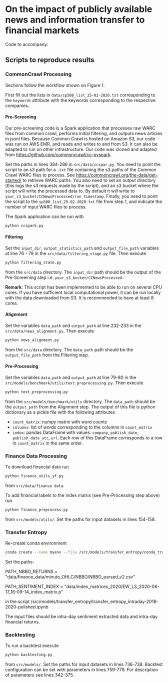 # On the impact of publicly available news and information transfer to financial markets

Code to accompany: 

## Scripts to reproduce results

### CommonCrawl Processing
Sections follow the workflow shown on Figure 1.

First fill out the lists in `data/sp500_list_25-02-2020.txt` corresponding to the `keywords` attribute
with the keywords corresponding to the respective companies.
#### Pre-Screening

Our pre-screening code is a Spark application that processes raw WARC files from common crawl,
performs initial filtering, and outputs news articles in jsonl files.
Because Common Crawl is hosted on Amazon S3, our code was run on AWS EMR, and reads and writes 
to and from S3. It can also be adapted to run on other infrastructure. Our code was cloned and
adapted from https://github.com/commoncrawl/cc-pyspark. 

Set the paths in lines 384-286 in `src/data/ccspar.py`. You need to point the script
to an s3 path for a `.txt` file containing the s3 paths of the Common Crawl WARC files to process. 
See https://commoncrawl.org/the-data/get-started/ to retrieve WARC paths. You also need to
set an output directory (this logs the s3 requests made by the script), and an s3 bucket
where the script will write the processed data to. By default it will write to 
`your_s3_bucket/CCNewsProcessed/run_timestamp`. Finally, you need to point the script to
the `sp500_list_25-02-2020.txt` file from step 1, and indicate the number of input WARC files to process.

The Spark application can be run with
```bash
python ccspark.py
```

#### Filtering
Set the `input_dir`, `output_statistics_path` and `output_file_path` variables at line 76 - 79 in the
`src/data/filtering_stage.py` file. Then execute
```bash
python filtering_state.py
```
from the `src/data` directory. The `input_dir` path should be the output of the Pre-Screeining step
i.e. `your_s3_bucket/CCNewsProcessed`.

**Remark**: This script has been implemented to be able to run on several CPU cores.
If you have sufficient local computational power, it can be run locally with the data downloaded from S3.
It is recommended to have at least 8 cores.

#### Alignment
Set the variables `data_path` and `output_path` at line 232-233 in the `src/data/news_alignment.py`. Then execute
```bash
python news_alignment.py
```
from the `src/data` directory. The `data_path` path should be the `output_file_path` from the Filtering step.

#### Pre-Processing
Set the variables `data_path` and `output_path` at line 79-80 in the `src/models/benchmark/utils/text_preprocessing.py`. Then execute
```bash
python text_preprocessing.py
```
from the `src/models/benchmark/utils` directory. The `data_path` should be the `output_path` from the Alignment step.
The output of this file is python dictionary as a pickle file with the following attributes
* `count_matrix`: numpy matrix with word counts
* `columns`: list of words corresponding to the columns in `count_matrix`
* `index`: pandas DataFrame with values: `company`, `publish_date`, `publish_date_utc`, `url`.
Each row of this DataFrame corresponds to a row in `count_matrix` in the same order.

### Finance Data Processing

To download financial data run
```bash
python finance_utils_yf.py
```
from `src/data/finance data`.

To add financial labels to the index matrix (see Pre-Processing step above) run
```bash
python finance_preprocess.py
```
from `src/models/utils/`. Set the paths for input datasets in lines 154-158.

### Transfer Entropy
Re-create conda environment 
```bash
conda create --name myenv --file /src/models/transfer_entropy/conda_transfer_entropy_analysis_environment.yml
```
Set the paths:

PATH_NBBO_RETURNS = "data/finance_data/minute_OHLC/NBBO/NBBO_parsed_v2.csv"

PATH_SENTIMENT_INDEX = "data/index_matrices_2020/EW_LS_2020-06-17_18-09-14_index_matrix.p"

in the script /src/models/transfer_entropy/transfer_entropy_intraday-2018-2020-polished.ipynb

The input files should be intra-day sentiment extracted data and intra-day financial returns.

### Backtesting

To run a backtest execute
```bash
python backtesting.py
```
from `src/models/`. Set the paths for input datasets in lines 736-738. 
Backtest configuration can be set with parameters in lines 759-779. 
For description of parameters see lines 342-375.
